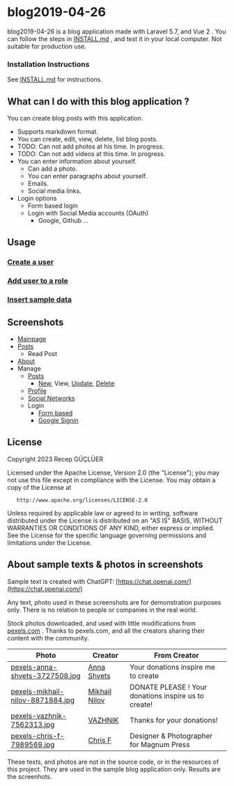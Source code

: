 # blog2019-04-26
blog2019-04-26 is a blog application made with Laravel 5.7, and Vue 2 . You can follow the steps in [INSTALL.md](INSTALL.md) , and test it in your local computer. Not suitable for production use.


### Installation Instructions

See [INSTALL.md](INSTALL.md) for instructions.


## What can I do with this blog application ?
You can create blog posts with this application. 
  - Supports markdown format.
  - You can create, edit, view, delete, list blog posts.
  - TODO: Can not add photos at his time. In progress.
  - TODO: Can not add videos at this time. In progress.
  - You can enter information about yourself.
    - Can add a photo.
    - You can enter paragraphs about yourself.
    - Emails.
    - Social media links.
  - Login options
    - Form based login
    - Login with Social Media accounts (OAuth)
      - Google, Github ...

## Usage

### [Create a user](docs/create_user.md)

### [Add user to a role](docs/add_role.md)

### [Insert sample data](docs/insert_sample.md)

## Screenshots

- [Mainpage](docs/images/mainpage.md)
- [Posts](docs/images/posts.md)
  - Read Post
- [About](docs/images/about.md)
- Manage
    - [Posts](docs/images/manage_posts.md)
      - [New](docs/images/manage_posts_new.md), View, [Update](docs/images/manage_posts_update.md), [Delete](docs/images/manage_posts_delete.md)
  - [Profile](docs/images/manage_profile.md)
  - [Social Networks](docs/images/manage_social_networks.md)
  - Login
    - [Form based](docs/images/form_login.md)
    - [Google Signin](docs/images/google_signin.md)
    

## License

Copyright 2023 Recep GÜÇLÜER

 Licensed under the Apache License, Version 2.0 (the "License");
   you may not use this file except in compliance with the License.
   You may obtain a copy of the License at

       http://www.apache.org/licenses/LICENSE-2.0

   Unless required by applicable law or agreed to in writing, software
   distributed under the License is distributed on an "AS IS" BASIS,
   WITHOUT WARRANTIES OR CONDITIONS OF ANY KIND, either express or implied.
   See the License for the specific language governing permissions and
   limitations under the License.

## About sample texts & photos in screenshots
Sample text is created with ChatGPT: [https://chat.openai.com/](https://chat.openai.com/)

Any text, photo used in these screenshots are for demonstration purposes only. There is no relation to people or companies in the real world.

Stock photos downloaded, and used with little modifications from [pexels.com](pexels.com) . Thanks to pexels.com, and all the creators sharing their content with the community.

| Photo | Creator | From Creator |
| ----- | ------- | ------------ |
| [pexels-anna-shvets-3727508.jpg](https://www.pexels.com/photo/woman-in-white-dress-shirt-wearing-eyeglasses-3727508/) | [Anna Shvets](https://www.pexels.com/@shvetsa/) | Your donations inspire me to create |
| [pexels-mikhail-nilov-8871884.jpg](https://www.pexels.com/photo/woman-in-black-dress-shirt-hand-on-her-pocket-8871884/) | [Mikhail Nilov](https://www.pexels.com/@mikhail-nilov/) | DONATE PLEASE ! Your donations inspire us to create!  |
| [pexels-vazhnik-7562313.jpg](https://www.pexels.com/photo/man-wearing-eyeglasses-on-white-background-7562313/) | [VAZHNIK](https://www.pexels.com/@vazhnik/) | Thanks for your donations! |
| [pexels-chris-f-7989569.jpg](https://www.pexels.com/photo/man-in-green-cap-sitting-near-concrete-wall-7989569/) | [Chris F](https://www.pexels.com/@chris-f-38966/) | Designer & Photographer for Magnum Press |

These texts, and photos are not in the source code, or in the resources of this project. They are used in the sample blog application only. Results are the screenhots.
